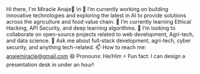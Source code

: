 Hi there, I'm Miracle Anaje👋 \n
🔭 I’m currently working on building innovative technologies and exploring the latest in AI to provide solutions across the agriculture and food value chain. 
🌱 I’m currently learning Ethical Hacking, API Security, and deep learning algorithms.
👯 I’m looking to collaborate on open-source projects related to web development, Agri-tech, and data science.
💬 Ask me about full-stack development, agri-tech, cyber security, and anything tech-related.
📫 How to reach me: anajemiracle@gmail.com
😄 Pronouns: He/Him
⚡ Fun fact: I can design a presentation desk in under an hour!
